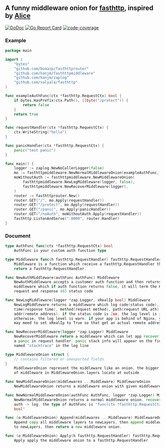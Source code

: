 ## A funny middleware onion for [fasthttp](github.com/valyala/fasthttp), inspired by [Alice](https://github.com/justinas/alice)
[![GoDoc](https://godoc.org/github.com/hanjm/fasthttpmiddleware?status.svg)](https://godoc.org/github.com/hanjm/fasthttpmiddleware)
[![Go Report Card](https://goreportcard.com/badge/github.com/hanjm/fasthttpmiddleware)](https://goreportcard.com/report/github.com/hanjm/fasthttpmiddleware)
[![code-coverage](http://gocover.io/_badge/github.com/hanjm/fasthttpmiddleware)](http://gocover.io/github.com/hanjm/fasthttpmiddleware)

### Example

```go
package main

import (
	"bytes"
	"github.com/buaazp/fasthttprouter"
	"github.com/hanjm/fasthttpmiddleware"
	"github.com/hanjm/zaplog"
	"github.com/valyala/fasthttp"
)

func exampleAuthFunc(ctx *fasthttp.RequestCtx) bool {
	if bytes.HasPrefix(ctx.Path(), []byte("/protect")) {
		return false
	}
	return true
}

func requestHandler(ctx *fasthttp.RequestCtx) {
	ctx.WriteString("hello")
}

func panicHandler(ctx *fasthttp.RequestCtx) {
	panic("test panic")
}

func main() {
	logger := zaplog.NewNoCallerLogger(false)
	mo := fasthttpmiddleware.NewNormalMiddlewareOnion(exampleAuthFunc, logger)
	moWithoutAuth := fasthttpmiddleware.NewMiddlewareOnion(
		fasthttpmiddleware.NewLogMiddleware(logger, false),
		fasthttpmiddleware.NewRecoverMiddleware(logger),
	)
	router := fasthttprouter.New()
	router.GET("/", mo.Apply(requestHandler))
	router.GET("/protect", mo.Apply(requestHandler))
	router.GET("/panic", mo.Apply(panicHandler))
	router.GET("/noAuth", moWithoutAuth.Apply(requestHandler))
	fasthttp.ListenAndServe(":8000", router.Handler)
}
```

### Document

```go
type AuthFunc func(ctx *fasthttp.RequestCtx) bool
    AuthFunc is your custom auth function type

type Middleware func(h fasthttp.RequestHandler) fasthttp.RequestHandler
    Middleware is a function which receive a fasthttp.RequestHandler then
    return a fasthttp.RequestHandler.

func NewAuthMiddleware(authFunc AuthFunc) Middleware
    NewAuthMiddleware accepts a customer auth function and then returns a
    middleware which if auth function returns false, it will term the HTTP
    request and response 403 status code

func NewLogMiddleware(logger *zap.Logger, xRealIp bool) Middleware
    NewLogMiddleware returns a middleware which log code(status code),
    time(response time), method(request method), path(request URL ath),
    addr(remote address). if the status code is 2xx, the log level is info,
    otherwise, the log level is warn. if your app is behind of Nginx, you
    may meed to set xRealIp to True so that get an actual remote address.

func NewRecoverMiddleware(logger *zap.Logger) Middleware
    NewRecoverMiddleware return a middleware which can let app recover from
    a panic in request handler. panic stack info will appear on the field
    named "stacktrace" in the log line

type MiddlewareOnion struct {
    // contains filtered or unexported fields
}
    MiddlewareOnion represent the middleware like an onion, the bigger index
    of middleware in MiddlewareOnion.layers locate at outside

func NewMiddlewareOnion(middlewares ...Middleware) MiddlewareOnion
    NewMiddlewareOnion returns a middleware onion with given middlewares

func NewNormalMiddlewareOnion(authFunc AuthFunc, logger *zap.Logger) MiddlewareOnion
    NewNormalMiddlewareOnion returns a normal middleware onion. recover ->
    auth -> log. the type of AuthFunc is "func(ctx *fasthttp.RequestCtx)
    bool"

func (o MiddlewareOnion) Append(middlewares ...Middleware) MiddlewareOnion
    Append copy all middleware layers to newLayers, then append middlewares
    to newLayers, then return a new middleware onion.

func (o MiddlewareOnion) Apply(h fasthttp.RequestHandler) fasthttp.RequestHandler
    Apply apply the middleware onion to a fasthttp.RequestHandler



	

```

